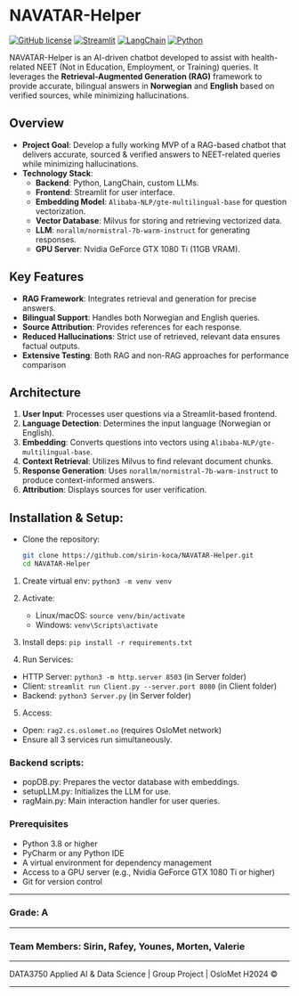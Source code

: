 # NAVATAR-Helper

[![GitHub license](https://img.shields.io/badge/license-MIT-blue.svg)](LICENSE)
[![Streamlit](https://img.shields.io/badge/Framework-Streamlit-red)](https://streamlit.io/)
[![LangChain](https://img.shields.io/badge/Library-LangChain-yellow)](https://python.langchain.com/)
[![Python](https://img.shields.io/badge/Python-3.8%2B-blue)](https://www.python.org/)


NAVATAR-Helper is an AI-driven chatbot developed to assist with health-related NEET (Not in Education, Employment, or Training) queries. It leverages the **Retrieval-Augmented Generation (RAG)** framework to provide accurate, bilingual answers in **Norwegian** and **English** based on verified sources, while minimizing hallucinations.

## Overview

- **Project Goal**: Develop a fully working MVP of a RAG-based chatbot that delivers accurate, sourced & verified answers to NEET-related queries while minimizing hallucinations. 
- **Technology Stack**:
  - **Backend**: Python, LangChain, custom LLMs.
  - **Frontend**: Streamlit for user interface.
  - **Embedding Model**: `Alibaba-NLP/gte-multilingual-base` for question vectorization.
  - **Vector Database**: Milvus for storing and retrieving vectorized data.
  - **LLM**: `norallm/normistral-7b-warm-instruct` for generating responses.
  - **GPU Server**: Nvidia GeForce GTX 1080 Ti (11GB VRAM).

## Key Features
- **RAG Framework**: Integrates retrieval and generation for precise answers.
- **Bilingual Support**: Handles both Norwegian and English queries.
- **Source Attribution**: Provides references for each response.
- **Reduced Hallucinations**: Strict use of retrieved, relevant data ensures factual outputs.
- **Extensive Testing**: Both RAG and non-RAG approaches for performance comparison

## Architecture

1. **User Input**: Processes user questions via a Streamlit-based frontend.
2. **Language Detection**: Determines the input language (Norwegian or English).
3. **Embedding**: Converts questions into vectors using `Alibaba-NLP/gte-multilingual-base`.
4. **Context Retrieval**: Utilizes Milvus to find relevant document chunks.
5. **Response Generation**: Uses `norallm/normistral-7b-warm-instruct` to produce context-informed answers.
6. **Attribution**: Displays sources for user verification.

## Installation & Setup:
* Clone the repository:
   ```bash
   git clone https://github.com/sirin-koca/NAVATAR-Helper.git
   cd NAVATAR-Helper

1. Create virtual env: `python3 -m venv venv`
2. Activate:
   - Linux/macOS: `source venv/bin/activate`
   - Windows: `venv\Scripts\activate`
3. Install deps: `pip install -r requirements.txt`

4. Run Services:
  - HTTP Server: `python3 -m http.server 8503` (in Server folder)
  - Client: `streamlit run Client.py --server.port 8080` (in Client folder)
  - Backend: `python3 Server.py` (in Server folder)

5. Access:
  - Open: `rag2.cs.oslomet.no` (requires OsloMet network)
  - Ensure all 3 services run simultaneously.


### Backend scripts:
* popDB.py: Prepares the vector database with embeddings.
* setupLLM.py: Initializes the LLM for use.
* ragMain.py: Main interaction handler for user queries.

### Prerequisites
- Python 3.8 or higher
- PyCharm or any Python IDE
- A virtual environment for dependency management
- Access to a GPU server (e.g., Nvidia GeForce GTX 1080 Ti or higher)
- Git for version control
---
### Grade: A
---
### Team Members: Sirin, Rafey, Younes, Morten, Valerie

---

DATA3750 Applied AI & Data Science | Group Project | OsloMet H2024 ©

---





